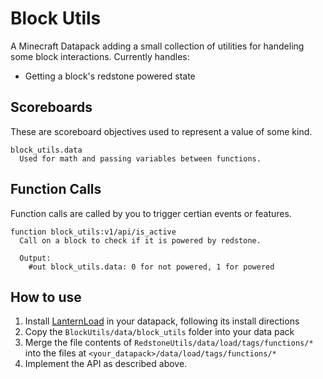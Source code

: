 # Block Utils
A Minecraft Datapack adding a small collection of utilities for handeling some block interactions. Currently handles:
* Getting a block's redstone powered state

## Scoreboards
These are scoreboard objectives used to represent a value of some kind.

```
block_utils.data
  Used for math and passing variables between functions.
```

## Function Calls
Function calls are called by you to trigger certian events or features.

```
function block_utils:v1/api/is_active
  Call on a block to check if it is powered by redstone.
 
  Output:
    #out block_utils.data: 0 for not powered, 1 for powered
```

## How to use
1. Install [LanternLoad](https://github.com/LanternMC/load) in your datapack, following its install directions
2. Copy the `BlockUtils/data/block_utils` folder into your data pack
3. Merge the file contents of `RedstoneUtils/data/load/tags/functions/*` into the files at `<your_datapack>/data/load/tags/functions/*`
4. Implement the API as described above.
